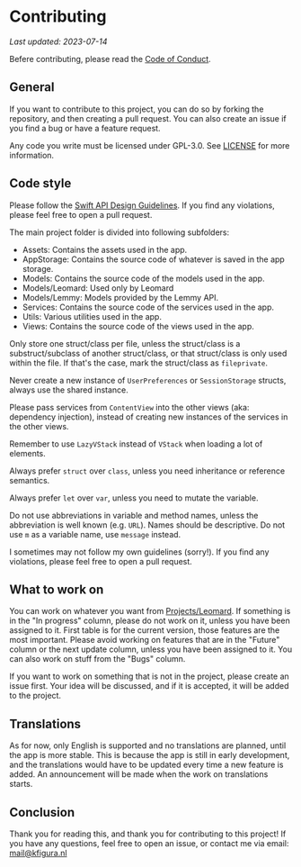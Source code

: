 # Contributing

_Last updated: 2023-07-14_

Befere contributing, please read the [Code of Conduct](CODE_OF_CONDUCT.md).

## General

If you want to contribute to this project, you can do so by forking the repository, and then creating a pull request. You can also create an issue if you find a bug or have a feature request.

Any code you write must be licensed under GPL-3.0. See [LICENSE](LICENSE.md) for more information.

## Code style

Please follow the [Swift API Design Guidelines](https://swift.org/documentation/api-design-guidelines/). If you find any violations, please feel free to open a pull request.

The main project folder is divided into following subfolders:

- Assets: Contains the assets used in the app.
- AppStorage: Contains the source code of whatever is saved in the app storage.
- Models: Contains the source code of the models used in the app.
- Models/Leomard: Used only by Leomard
- Models/Lemmy: Models provided by the Lemmy API.
- Services: Contains the source code of the services used in the app.
- Utils: Various utilities used in the app.
- Views: Contains the source code of the views used in the app.

Only store one struct/class per file, unless the struct/class is a substruct/subclass of another struct/class, or that struct/class is only used within the file. If that's the case, mark the struct/class as `fileprivate`.

Never create a new instance of `UserPreferences` or `SessionStorage` structs, always use the shared instance.

Please pass services from `ContentView` into the other views (aka: dependency injection), instead of creating new instances of the services in the other views.

Remember to use `LazyVStack` instead of `VStack` when loading a lot of elements.

Always prefer `struct` over `class`, unless you need inheritance or reference semantics.

Always prefer `let` over `var`, unless you need to mutate the variable.

Do not use abbreviations in variable and method names, unless the abbreviation is well known (e.g. `URL`). Names should be descriptive. Do not use `m` as a variable name, use `message` instead.

I sometimes may not follow my own guidelines (sorry!). If you find any violations, please feel free to open a pull request.

## What to work on

You can work on whatever you want from [Projects/Leomard](https://github.com/users/Athlon007/projects/3/views/1). If something is in the "In progress" column, please do not work on it, unless you have been assigned to it. First table is for the current version, those features are the most important. Please avoid working on features that are in the "Future" column or the next update column, unless you have been assigned to it. You can also work on stuff from the "Bugs" column.

If you want to work on something that is not in the project, please create an issue first. Your idea will be discussed, and if it is accepted, it will be added to the project.

## Translations

As for now, only English is supported and no translations are planned, until the app is more stable. This is because the app is still in early development, and the translations would have to be updated every time a new feature is added. An announcement will be made when the work on translations starts.

## Conclusion

Thank you for reading this, and thank you for contributing to this project! If you have any questions, feel free to open an issue, or contact me via email: [mail@kfigura.nl](mail@kfigura.nl)